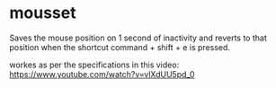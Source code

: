 # mousset
Saves the mouse position on 1 second of inactivity and reverts to that position when the shortcut command + shift + e is pressed.

workes as per the specifications in this video: https://www.youtube.com/watch?v=vlXdUU5pd_0
